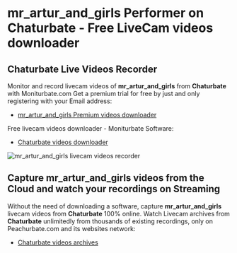 # mr_artur_and_girls Performer on Chaturbate - Free LiveCam videos downloader

## Chaturbate Live Videos Recorder

Monitor and record livecam videos of **mr_artur_and_girls** from **Chaturbate** with Moniturbate.com
Get a premium trial for free by just and only registering with your Email address:
* [mr_artur_and_girls Premium videos downloader](https://moniturbate.com/request-demo-licence-key.html)

Free livecam videos downloader - Moniturbate Software:
* [Chaturbate videos downloader](https://moniturbate.com/moniturbate-download-software.html)

![mr_artur_and_girls livecam videos recorder](https://peachurnet.com/templates/moniturbate-software.png)


## Capture mr_artur_and_girls videos from the Cloud and watch your recordings on Streaming

Without the need of downloading a software, capture **mr_artur_and_girls** livecam videos from **Chaturbate** 100% online.
Watch Livecam archives from **Chaturbate** unlimitedly from thousands of existing recordings, only on Peachurbate.com and its websites network:
* [Chaturbate videos archives](https://peachurnet.com/)